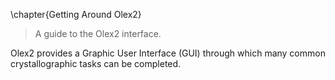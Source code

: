 \chapter{Getting Around Olex2}
> A guide to the Olex2 interface.

Olex2 provides a Graphic User Interface (GUI) through which many common crystallographic tasks can be completed.